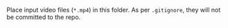 Place input video files (`*.mp4`) in this folder. As per `.gitignore`, they will not be committed to the repo.
